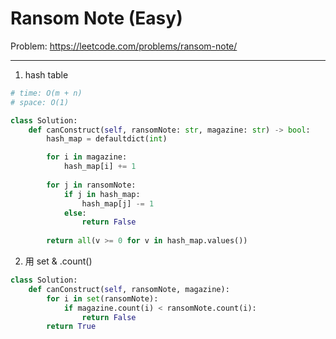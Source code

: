 Ransom Note (Easy)
===

Problem: https://leetcode.com/problems/ransom-note/

---

1. hash table
```python
# time: O(m + n)
# space: O(1)

class Solution:
    def canConstruct(self, ransomNote: str, magazine: str) -> bool:
        hash_map = defaultdict(int)

        for i in magazine:
            hash_map[i] += 1
        
        for j in ransomNote:
            if j in hash_map:
                hash_map[j] -= 1
            else:
                return False
        
        return all(v >= 0 for v in hash_map.values())
```

2. 用 set & .count()
```python
class Solution:
    def canConstruct(self, ransomNote, magazine):
        for i in set(ransomNote):
            if magazine.count(i) < ransomNote.count(i):
                return False
        return True
```        
